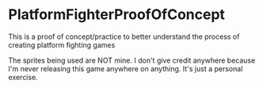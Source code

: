 # PlatformFighterProofOfConcept
This is a proof of concept/practice to better understand the process of creating platform fighting games

<p>The sprites being used are NOT mine. I don't give credit anywhere because I'm never releasing this game anywhere on anything. It's just a personal exercise.</p>

